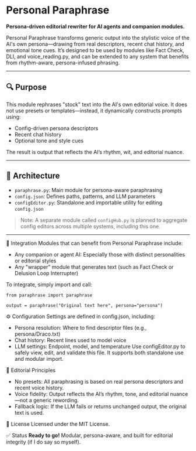 # Personal Paraphrase

**Persona-driven editorial rewriter for AI agents and companion modules.**

Personal Paraphrase transforms generic output into the stylistic voice of the AI's own persona—drawing from real descriptors, recent chat history, and emotional tone cues. It’s designed to be used by modules like Fact Check, DLI, and voice_reading.py, and can be extended to any system that benefits from rhythm-aware, persona-infused phrasing.

---

## 🔍 Purpose

This module rephrases "stock" text into the AI's own editorial voice. It does not use presets or templates—instead, it dynamically constructs prompts using:

- Config-driven persona descriptors
- Recent chat history
- Optional tone and style cues

The result is output that reflects the AI’s rhythm, wit, and editorial nuance.

---

## 🧩 Architecture

- `paraphrase.py`: Main module for persona-aware paraphrasing
- `config.json`: Defines paths, patterns, and LLM parameters
- `configEditor.py`: Standalone and importable utility for editing `config.json`

> Note: A separate module called `configHub.py` is planned to aggregate config editors across multiple systems, including this one.

---

🔗 Integration
Modules that can benefit from Personal Paraphrase include:
- Any companion or agent AI: Especially those with distinct personalities or editorial styles
- Any "wrapper" module that generates text (such as Fact Check or Delusion Loop Interrupter)

To integrate, simply import and call:
```
from paraphrase import paraphrase

output = paraphrase("Original text here", persona="persona")
```

⚙️ Configuration
Settings are defined in config.json, including:
- Persona resolution: Where to find descriptor files (e.g., persona/Draco.txt)
- Chat history: Recent lines used to model voice
- LLM settings: Endpoint, model, and temperature
Use configEditor.py to safely view, edit, and validate this file. It supports both standalone use and modular import.

🧠 Editorial Principles
- No presets: All paraphrasing is based on real persona descriptors and recent voice history.
- Voice fidelity: Output reflects the AI’s rhythm, tone, and editorial nuance—not a generic rewording.
- Fallback logic: If the LLM fails or returns unchanged output, the original text is used.

📜 License
Licensed under the MIT License.

✅ Status
**Ready to go!**
Modular, persona-aware, and built for editorial integrity (if I do say so myself).
